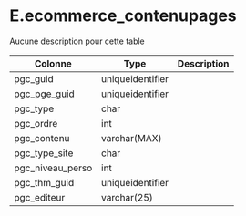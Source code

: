 # E.ecommerce_contenupages

Aucune description pour cette table

Colonne|Type|Description
---|---|---
pgc_guid|uniqueidentifier|
pgc_pge_guid|uniqueidentifier|
pgc_type|char|
pgc_ordre|int|
pgc_contenu|varchar(MAX)|
pgc_type_site|char|
pgc_niveau_perso|int|
pgc_thm_guid|uniqueidentifier|
pgc_editeur|varchar(25)|
